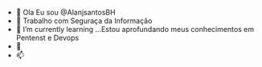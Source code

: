 - 👋 Ola Eu sou @AlanjsantosBH
- 👀 Trabalho com Seguraça da Informação
- 🌱 I’m currently learning ...Estou aprofundando meus conhecimentos em Pentenst e Devops
- 💞️ 
- 📫 

<!---
AlanjsantosBH/AlanjsantosBH is a ✨ special ✨ repository because its `README.md` (this file) appears on your GitHub profile.
You can click the Preview link to take a look at your changes.
--->

